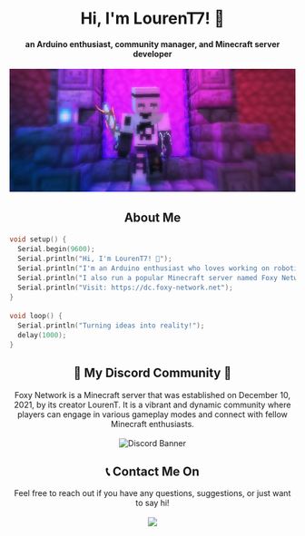 <div align="center">
 <h1 align="center">Hi, I'm LourenT7! 👋</h1>
 <h4 align="center">an Arduino enthusiast, community manager, and Minecraft server developer </h4>
</div>

<div align="center">
  <img src="https://github.com/LOURENT4462/LOURENT4462/blob/main/image/lourent_banner.png?raw=true"
       alt="lourent_banner" /></a>
</div>


<h2 align="center">About Me</h2>

```cpp
void setup() {
  Serial.begin(9600);
  Serial.println("Hi, I'm LourenT7! 👋");
  Serial.println("I'm an Arduino enthusiast who loves working on robotics projects.");
  Serial.println("I also run a popular Minecraft server named Foxy Network in Indonesia.");
  Serial.println("Visit: https://dc.foxy-network.net");
}

void loop() {
  Serial.println("Turning ideas into reality!");
  delay(1000);
}
```

<h2 align="center"> 🐾 My Discord Community 🐾</h2>

<div align="center">
  Foxy Network is a Minecraft server that was established on December 10, 2021, by its creator LourenT. It is a vibrant and dynamic community where players can engage in various gameplay modes and connect with fellow Minecraft enthusiasts.
</div>
<br>
<div align="center">
 <img src="https://discord.com/api/guilds/897455948166205440/widget.png?style=banner2" alt="Discord Banner"/>
</div>


<h2 align="center">📞 Contact Me On</h2>

<div align="center">
  Feel free to reach out if you have any questions, suggestions, or just want to say hi!
</div>

<br>
<div align="center">
  <img src="https://discord.c99.nl/widget/theme-1/734589001721315348.png"/>
</div>

  
